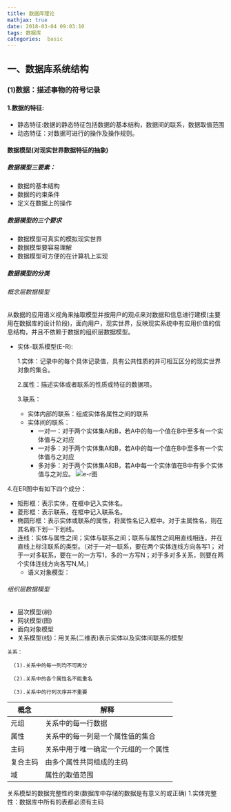 ```yaml
---
title: 数据库理论
mathjax: true
date: 2018-03-04 09:03:10
tags: 数据库
categories:  basic
---
```

## 一、数据库系统结构
### (1)数据：描述事物的符号记录
#### 1.数据的特征:
  - 静态特征:数据的静态特征包括数据的基本结构，数据间的联系，数据取值范围
  - 动态特征：对数据可进行的操作及操作规则。

#### 数据模型(对现实世界数据特征的抽象)
##### 数据模型三要素：
   - 数据的基本结构
   - 数据的约束条件
   - 定义在数据上的操作
   <!--more-->
##### 数据模型的三个要求
   - 数据模型可真实的模拟现实世界
   - 数据模型要容易理解
   - 数据模型可方便的在计算机上实现

##### 数据模型的分类
###### 概念层数据模型
  从数据的应用语义视角来抽取模型并按用户的观点来对数据和信息进行建模(主要用在数据库的设计阶段)，面向用户，现实世界，反映现实系统中有应用价值的信息结构，并且不依赖于数据的组织层数据模型。
  - 实体-联系模型(E-R):

     1.实体：记录中的每个具体记录值，具有公共性质的并可相互区分的现实世界对象的集合。
     
     2.属性：描述实体或者联系的性质或特征的数据项。
     
     3.联系：
       - 实体内部的联系：组成实体各属性之间的联系
       - 实体间的联系：
         - 一对一：对于两个实体集A和B，若A中的每一个值在B中至多有一个实体值与之对应
         - 一对多：对于两个实体集A和B，若A中的每一个值在B中至多有一个实体值与之对应
         - 多对多：对于两个实体集A和B，若A中每一个实体值在B中有多个实体值与之对应。
![e-r图](https://github.com/Vaniot-s/picture/blob/master/database/er.jpg?raw=true)

4.在ER图中有如下四个成分：
- 矩形框：表示实体，在框中记入实体名。
- 菱形框：表示联系，在框中记入联系名。
- 椭圆形框：表示实体或联系的属性，将属性名记入框中。对于主属性名，则在其名称下划一下划线。
- 连线：实体与属性之间；实体与联系之间；联系与属性之间用直线相连，并在直线上标注联系的类型。（对于一对一联系，要在两个实体连线方向各写1； 对于一对多联系，要在一的一方写1，多的一方写N；对于多对多关系，则要在两个实体连线方向各写N,M。)
  - 语义对象模型：
  
###### 组织层数据模型
   - 层次模型(树)
   - 网状模型(图)
   - 面向对象模型
   - 关系模型(线)：用关系(二维表)表示实体以及实体间联系的模型
    
    关系：
    
      (1).关系中的每一列均不可再分
      
      (2).关系中的各个属性名不能重名
      
      (3).关系中的行列次序并不重要
    
概念|解释
--|--    
元组|关系中的每一行数据
属性|关系中的每一列是一个属性值的集合
主码|关系中用于唯一确定一个元组的一个属性
复合主码|由多个属性共同组成的主码
域|属性的取值范围
关系模型的数据完整性约束(数据库中存储的数据是有意义的或正确)
1.实体完整性：数据库中所有的表都必须有主码